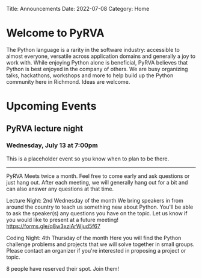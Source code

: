 Title: Announcements
Date: 2022-07-08
Category: Home


# Welcome to PyRVA

The Python language is a rarity in the software industry: accessible to almost everyone, versatile across application domains and generally a joy to work with. While enjoying Python alone is beneficial, PyRVA believes that Python is best enjoyed in the company of others. We are busy organizing talks, hackathons, workshops and more to help build up the Python community here in Richmond. Ideas are welcome.


# Upcoming Events

## PyRVA lecture night
### Wednesday, July 13 at 7:00pm

This is a placeholder event so you know when to plan to be there.

---
PyRVA Meets twice a month. Feel free to come early and ask questions or just hang out. After each meeting, we will generally hang out for a bit and can also answer any questions at that time.

Lecture Night: 2nd Wednesday of the month
We bring speakers in from around the country to teach us something new about Python. You'll be able to ask the speaker(s) any questions you have on the topic.
Let us know if you would like to present at a future meeting! https://forms.gle/q8w3xziArWjud5f67

Coding Night: 4th Thursday of the month
Here you will find the Python challenge problems and projects that we will solve together in small groups. Please contact an organizer if you're interested in proposing a project or topic.

8 people have reserved their spot. Join them!